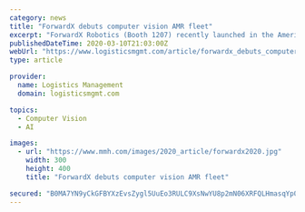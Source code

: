 ```yaml
---
category: news
title: "ForwardX debuts computer vision AMR fleet"
excerpt: "ForwardX Robotics (Booth 1207) recently launched in the Americas what it claims is the world’s only computer vision-based AMR fleet, which has already been installed in logistics, manufacturing and retail facilities abroad. Nicholas Temple, VP of sales for ForwardX, illustrates how the company’s computer vision-based AMRs use AI and deep ..."
publishedDateTime: 2020-03-10T21:03:00Z
webUrl: "https://www.logisticsmgmt.com/article/forwardx_debuts_computer_vision_amr_fleet"
type: article

provider:
  name: Logistics Management
  domain: logisticsmgmt.com

topics:
  - Computer Vision
  - AI

images:
  - url: "https://www.mmh.com/images/2020_article/forwardx2020.jpg"
    width: 300
    height: 400
    title: "ForwardX debuts computer vision AMR fleet"

secured: "B0MA7YN9yCkGFBYXzEvsZygl5UuEo3RULC9XsNwYU8p2mN06XRFQLHmasqYp0GOSZcREptIfN83CvkeMSCcLTuLXPRqmiXjKjVOD2XB+KWVYgavO5853tdk6KBcZpirwRfarxOEXBqa+6L8wHvUWhwZe9ndTR7HF1aKgel1Tkg+IPdhb8iRxT2hZU5M2VhmqjW7fZfdj3JH5jQmMABL21hWIFEMoAY2NhIIJA0jDhGu0v1cpbV6WTUrViu2c5gMs0G/gLmZp41KE2R2Yh/r6SQgi/lGPnpUx1/8KTj2zBrEEw1LgoUSdpezq4BYUg6vd;7ZnGVaMRzJDsJFLLYN+/VA=="
---
```


